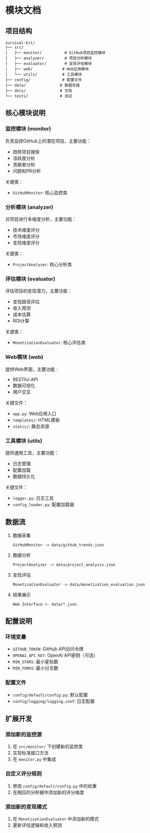 # 模块文档

## 项目结构

```
survival-kit/
├── src/
│   ├── monitor/          # GitHub项目监控模块
│   ├── analyzer/         # 项目分析模块
│   ├── evaluator/        # 变现评估模块
│   ├── web/             # Web应用模块
│   └── utils/           # 工具模块
├── config/              # 配置文件
├── data/               # 数据存储
├── docs/               # 文档
└── tests/              # 测试
```

## 核心模块说明

### 监控模块 (monitor)

负责监控GitHub上的潜在项目，主要功能：
- 趋势项目搜索
- 活跃度分析
- 贡献者分析
- 问题和PR分析

关键类：
- `GitHubMonitor`: 核心监控类

### 分析模块 (analyzer)

对项目进行多维度分析，主要功能：
- 技术维度评分
- 市场维度评分
- 变现维度评分

关键类：
- `ProjectAnalyzer`: 核心分析类

### 评估模块 (evaluator)

评估项目的变现潜力，主要功能：
- 变现路径评估
- 收入预测
- 成本估算
- ROI计算

关键类：
- `MonetizationEvaluator`: 核心评估类

### Web模块 (web)

提供Web界面，主要功能：
- RESTful API
- 数据可视化
- 用户交互

关键文件：
- `app.py`: Web应用入口
- `templates/`: HTML模板
- `static/`: 静态资源

### 工具模块 (utils)

提供通用工具，主要功能：
- 日志管理
- 配置加载
- 数据持久化

关键文件：
- `logger.py`: 日志工具
- `config_loader.py`: 配置加载器

## 数据流

1. 数据采集
   ```
   GitHubMonitor -> data/github_trends.json
   ```

2. 数据分析
   ```
   ProjectAnalyzer -> data/project_analysis.json
   ```

3. 变现评估
   ```
   MonetizationEvaluator -> data/monetization_evaluation.json
   ```

4. 结果展示
   ```
   Web Interface <- data/*.json
   ```

## 配置说明

### 环境变量
- `GITHUB_TOKEN`: GitHub API访问令牌
- `OPENAI_API_KEY`: OpenAI API密钥（可选）
- `MIN_STARS`: 最小星标数
- `MIN_FORKS`: 最小分叉数

### 配置文件
- `config/default/config.py`: 默认配置
- `config/logging/logging.conf`: 日志配置

## 扩展开发

### 添加新的监控源
1. 在 `src/monitor/` 下创建新的监控类
2. 实现标准接口方法
3. 在 `monitor.py` 中集成

### 自定义评分规则
1. 修改 `config/default/config.py` 中的权重
2. 在相应的分析器中添加新的评分维度

### 添加新的变现模式
1. 在 `MonetizationEvaluator` 中添加新的模式
2. 更新评估逻辑和收入预测 